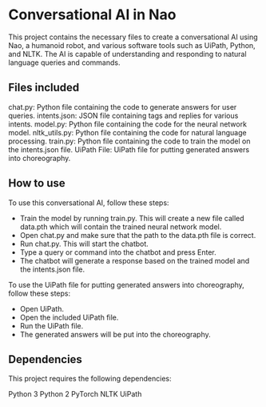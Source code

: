 # Conversational AI in Nao
This project contains the necessary files to create a conversational AI using Nao, a humanoid robot, and various software tools such as UiPath, Python, and NLTK. The AI is capable of understanding and responding to natural language queries and commands.

## Files included
chat.py: Python file containing the code to generate answers for user queries.
intents.json: JSON file containing tags and replies for various intents.
model.py: Python file containing the code for the neural network model.
nltk_utils.py: Python file containing the code for natural language processing.
train.py: Python file containing the code to train the model on the intents.json file.
UiPath File: UiPath file for putting generated answers into choreography.

## How to use
To use this conversational AI, follow these steps:

- Train the model by running train.py. This will create a new file called data.pth which will contain the trained neural network model.
- Open chat.py and make sure that the path to the data.pth file is correct.
- Run chat.py. This will start the chatbot.
- Type a query or command into the chatbot and press Enter.
- The chatbot will generate a response based on the trained model and the intents.json file.

To use the UiPath file for putting generated answers into choreography, follow these steps:

- Open UiPath.
- Open the included UiPath file.
- Run the UiPath file.
- The generated answers will be put into the choreography.

## Dependencies
This project requires the following dependencies:

Python 3
Python 2
PyTorch
NLTK
UiPath






